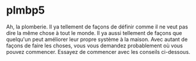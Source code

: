 # plmbp5
Ah, la plomberie. Il ya tellement de façons de définir comme il ne veut pas dire la même chose à tout le monde. Il ya aussi tellement de façons que quelqu'un peut améliorer leur propre système à la maison. Avec autant de façons de faire les choses, vous vous demandez probablement où vous pouvez commencer. Essayez de commencer avec les conseils ci-dessous.
